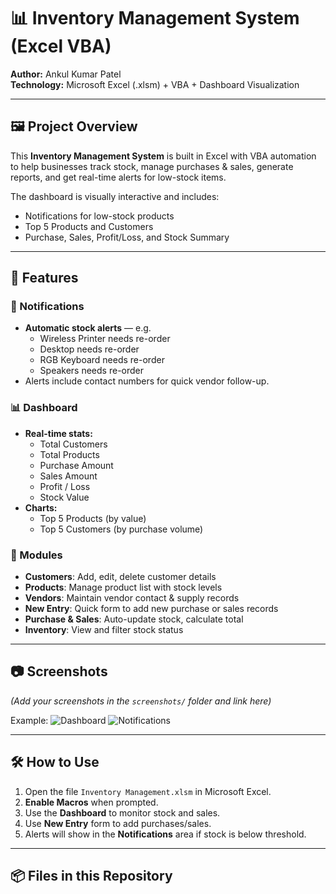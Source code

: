 # 📊 Inventory Management System (Excel VBA)

**Author:** Ankul Kumar Patel  
**Technology:** Microsoft Excel (.xlsm) + VBA + Dashboard Visualization

---

## 🖼 Project Overview
This **Inventory Management System** is built in Excel with VBA automation to help businesses track stock, manage purchases & sales, generate reports, and get real-time alerts for low-stock items.

The dashboard is visually interactive and includes:
- Notifications for low-stock products
- Top 5 Products and Customers
- Purchase, Sales, Profit/Loss, and Stock Summary

---

## 🚀 Features

### 📢 Notifications
- **Automatic stock alerts** — e.g.  
  - Wireless Printer needs re-order  
  - Desktop needs re-order  
  - RGB Keyboard needs re-order  
  - Speakers needs re-order  
- Alerts include contact numbers for quick vendor follow-up.

### 📊 Dashboard
- **Real-time stats:**
  - Total Customers
  - Total Products
  - Purchase Amount
  - Sales Amount
  - Profit / Loss
  - Stock Value
- **Charts:**
  - Top 5 Products (by value)
  - Top 5 Customers (by purchase volume)

### 📂 Modules
- **Customers**: Add, edit, delete customer details
- **Products**: Manage product list with stock levels
- **Vendors**: Maintain vendor contact & supply records
- **New Entry**: Quick form to add new purchase or sales records
- **Purchase & Sales**: Auto-update stock, calculate total
- **Inventory**: View and filter stock status

---

## 📷 Screenshots
*(Add your screenshots in the `screenshots/` folder and link here)*

Example:
![Dashboard](screenshots/dashboard.png)
![Notifications](screenshots/notifications.png)

---

## 🛠 How to Use
1. Open the file `Inventory Management.xlsm` in Microsoft Excel.
2. **Enable Macros** when prompted.
3. Use the **Dashboard** to monitor stock and sales.
4. Use **New Entry** form to add purchases/sales.
5. Alerts will show in the **Notifications** area if stock is below threshold.

---

## 📦 Files in this Repository
